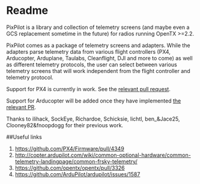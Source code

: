 # Readme

PixPilot is a library and collection of telemetry screens (and maybe even a GCS replacement sometime in the future) for radios running OpenTX >=2.2.

PixPilot comes as a package of telemetry screens and adapters.
While the adapters parse telemetry data from various flight controllers (PX4, Arducopter, Arduplane, Taulabs, Cleanflight, DJI and more to come) as well as different telemetry protocols, the user can select between various telemetry screens that will work independent from the flight controller and telemetry protocol.

Support for PX4 is currently in work. See the [relevant pull request](https://github.com/PX4/Firmware/pull/4361).

Support for Arducopter will be added once they have implemented [the relevant PR](https://github.com/ArduPilot/ardupilot/issues/1587).

Thanks to ilihack, SockEye, Richardoe, Schicksie, lichtl, ben_&Jace25, Clooney82&fnoopdogg for their previous work.


##Useful links
1. https://github.com/PX4/Firmware/pull/4349
2. http://copter.ardupilot.com/wiki/common-optional-hardware/common-telemetry-landingpage/common-frsky-telemetry/
3. https://github.com/opentx/opentx/pull/3326
4. https://github.com/ArduPilot/ardupilot/issues/1587
